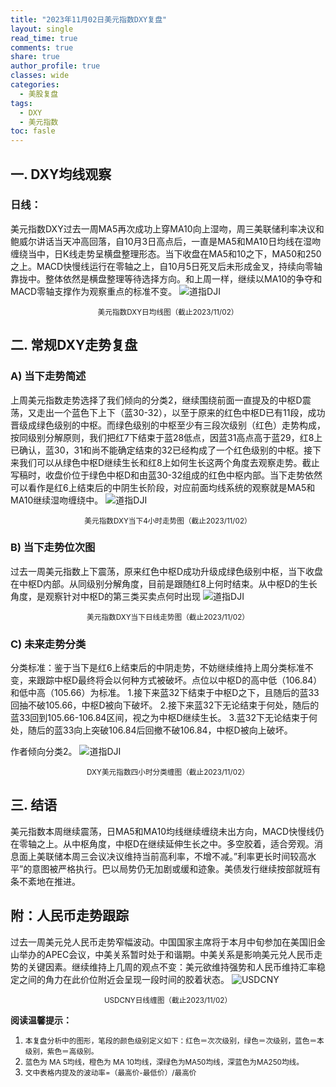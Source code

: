 ```yaml
---
title: "2023年11月02日美元指数DXY复盘"
layout: single
read_time: true
comments: true
share: true
author_profile: true
classes: wide
categories:
  - 美股复盘
tags:
  - DXY
  - 美元指数
toc: fasle
---
```

## 一. DXY均线观察
### 日线：
美元指数DXY过去一周MA5再次成功上穿MA10向上湿吻，周三美联储利率决议和鲍威尔讲话当天冲高回落，自10月3日高点后，一直是MA5和MA10日均线在湿吻缠绕当中，日K线走势呈横盘整理形态。当下收盘在MA5和10之下，MA50和250之上。MACD快慢线运行在零轴之上，自10月5日死叉后未形成金叉，持续向零轴靠拢中。整体依然是横盘整理等待选择方向。和上周一样，继续以MA10的争夺和MACD零轴支撑作为观察重点的标准不变。
 ![道指DJI](https://image.olim.cc/2023-11-02-DXY-day.png)
<small><center>美元指数DXY日均线图（截止2023/11/02）</center></small>
## 二. 常规DXY走势复盘
### A) 当下走势简述
上周美元指数走势选择了我们倾向的分类2，继续围绕前面一直提及的中枢D震荡，又走出一个蓝色下上下（蓝30-32），以至于原来的红色中枢D已有11段，成功晋级成绿色级别的中枢。而绿色级别的中枢至少有三段次级别（红色）走势构成，按同级别分解原则，我们把红7下结束于蓝28低点，因蓝31高点高于蓝29，红8上已确认，蓝30，31和尚不能确定结束的32已经构成了一个红色级别的中枢。接下来我们可以从绿色中枢D继续生长和红8上如何生长这两个角度去观察走势。截止写稿时，收盘价位于绿色中枢D和由蓝30-32组成的红色中枢内部。当下走势依然可以看作是红6上结束后的中阴生长阶段，对应前面均线系统的观察就是MA5和MA10继续湿吻缠绕中。
 ![道指DJI](https://image.olim.cc/2023-11-02-DXY-hour.png)
<small><center>美元指数DXY当下4小时走势图（截止2023/11/02）</center></small>
### B) 当下走势位次图
过去一周美元指数上下震荡，原来红色中枢D成功升级成绿色级别中枢，当下收盘在中枢D内部。从同级别分解角度，目前是跟随红8上何时结束。从中枢D的生长角度，是观察针对中枢D的第三类买卖点何时出现
 ![道指DJI](https://image.olim.cc/2023-11-02-DXY-day-1.png)
<small><center>美元指数DXY当下日线走势图（截止2023/11/02）</center></small>
### C) 未来走势分类
分类标准：鉴于当下是红6上结束后的中阴走势，不妨继续维持上周分类标准不变，来跟踪中枢D最终将会以何种方式被破坏。点位以中枢D的高中低（106.84）和低中高（105.66）为标准。
1.接下来蓝32下结束于中枢D之下，且随后的蓝33回抽不破105.66，中枢D被向下破坏。
2.接下来蓝32下无论结束于何处，随后的蓝33回到105.66-106.84区间，视之为中枢D继续生长。
3.蓝32下无论结束于何处，随后的蓝33向上突破106.84后回撤不破106.84，中枢D被向上破坏。

作者倾向分类2。
 ![道指DJI](https://image.olim.cc/2023-11-02-DXY-hour-fl.png)
<small><center>DXY美元指数四小时分类缠图（截止2023/11/02）</center></small>
## 三. 结语
美元指数本周继续震荡，日MA5和MA10均线继续缠绕未出方向，MACD快慢线仍在零轴之上。从中枢角度，中枢D在继续延伸生长之中。多空胶着，适合旁观。消息面上美联储本周三会议决议维持当前高利率，不增不减。”利率更长时间较高水平”的意图被严格执行。巴以局势仍无加剧或缓和迹象。美债发行继续按部就班有条不紊地在推进。

## 附：人民币走势跟踪
过去一周美元兑人民币走势窄幅波动。中国国家主席将于本月中旬参加在美国旧金山举办的APEC会议，中美关系暂时处于和谐期。中美关系是影响美元兑人民币走势的关键因素。继续维持上几周的观点不变：美元欲维持强势和人民币维持汇率稳定之间的角力在此价位附近会呈现一段时间的胶着状态。
 ![USDCNY](https://image.olim.cc/2023-11-02-USDCNY-day.png)
<small><center>USDCNY日线缠图（截止2023/11/02）</center></small>

**阅读温馨提示：** 
1. <small>本复盘分析中的图形，笔段的颜色级别定义如下：红色＝次次级别，绿色＝次级别，蓝色＝本级别，紫色＝高级别。</small> 
2. <small>蓝色为 MA 5均线，橙色为 MA 10均线，深绿色为MA50均线，深蓝色为MA250均线。</small> 
3. <small>文中表格内提及的波动率=（最高价-最低价）/最高价 </small>
